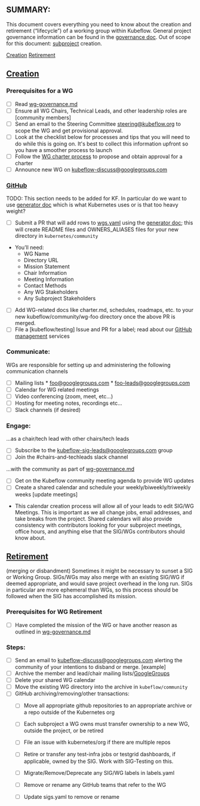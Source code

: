 ## SUMMARY:

This document covers everything you need to know about the creation and retirement (“lifecycle”) of a working group within Kubeflow. General project governance information can be found in the [governance doc].
Out of scope for this document: [subproject] creation.

[Creation]
[Retirement]

## [Creation]
### Prerequisites for a WG
- [ ] Read [wg-governance.md]
- [ ] Ensure all WG Chairs, Technical Leads, and other leadership roles are [community members]
- [ ] Send an email to the Steering Committee <steering@kubeflow.org> to scope the WG and get provisional approval.
- [ ] Look at the checklist below for processes and tips that you will need to do while this is going on. It's best to collect this information upfront so you have a smoother process to launch
- [ ] Follow the [WG charter process] to propose and obtain approval for a charter
- [ ] Announce new WG on kubeflow-discuss@googlegroups.com

### [GitHub]

TODO: This section needs to be added for KF. In particular do we want to use [generator doc] which is what Kubernetes uses or is that
too heavy weight?

- [ ] Submit a PR that will add rows to [wgs.yaml] using the [generator doc]; this will create README files and OWNERS_ALIASES files for your new directory in `kubernetes/community`
- You’ll need:
  - WG Name
  - Directory URL
  - Mission Statement
  - Chair Information
  - Meeting Information
  - Contact Methods
  - Any WG Stakeholders
  - Any Subproject Stakeholders
- [ ] Add WG-related docs like charter.md, schedules, roadmaps, etc. to your new kubeflow/community/wg-foo directory once the above PR is merged.
- [ ] File a [kubeflow/testing] Issue  and PR for a label; read about our [GitHub management] services

### Communicate:

WGs are responsible for setting up and administering the following communication channels
- [ ] Mailing lists 
      * foo@googlegroups.com
      * foo-leads@googlegroups.com
- [ ] Calendar for WG related meetings
- [ ] Video conferencing (zoom, meet, etc...) 
- [ ] Hosting for meeting notes, recordings etc...
- [ ] Slack channels (if desired)

### Engage:
...as a chair/tech lead with other chairs/tech leads
- [ ] Subscribe to the kubeflow-sig-leads@googlegroups.com group
- [ ] Join the #chairs-and-techleads slack channel

...with the community as part of [wg-governance.md]
- [ ] Get on the Kubeflow community meeting agenda to provide WG updates
- [ ] Create a shared calendar and schedule your weekly/biweekly/triweekly weeks [update meetings]
- This calendar creation process will allow all of your leads to edit SIG/WG Meetings. This is important as we all change jobs, email addresses, and take breaks from the project. Shared calendars will also provide consistency with contributors looking for your subproject meetings, office hours, and anything else that the SIG/WGs contributors should know about.

## [Retirement]
(merging or disbandment)
Sometimes it might be necessary to sunset a SIG or Working Group. SIGs/WGs may also merge with an existing SIG/WG if deemed appropriate, and would save project overhead in the long run. SIGs in particular are more ephemeral than WGs, so this process should be followed when the SIG has accomplished its mission.

### Prerequisites for WG Retirement
- [ ] Have completed the mission of the WG or have another reason as outlined in [wg-governance.md]

### Steps:
- [ ] Send an email to kubeflow-discuss@googlegroups.com alerting the community of your intentions to disband or merge. [example]
- [ ] Archive the member and lead/chair mailing lists/[GoogleGroups]
- [ ] Delete your shared WG calendar
- [ ] Move the existing WG directory into the archive in `kubeflow/community`
- [ ] GitHub archiving/removing/other transactions:
   - [ ] Move all appropriate github repositories to an appropriate archive or a repo outside of the Kubernetes org
   - [ ] Each subproject a WG owns must transfer ownership to a new WG, outside the project, or be retired
   - [ ] File an issue with kubernetes/org if there are multiple repos
   - [ ] Retire or transfer any test-infra jobs or testgrid dashboards, if applicable, owned by the SIG. Work with SIG-Testing on this.
   - [ ] Migrate/Remove/Deprecate any SIG/WG labels in labels.yaml
   - [ ] Remove or rename any GitHub teams that refer to the WG
   - [ ] Update sigs.yaml to remove or rename


[governance doc]: https://bit.ly/kf-governance
[subproject]: /governance.md#subprojects
[Creation]: #Creation
[Retirement]: #Retirement
[GitHub]: #GitHub
[wg-governance.md]: wg-governance.md
[WG charter process]: wg-charter
[wgs.yaml]: /templates/wgs.yaml
[generator doc]: https://github.com/kubernetes/community/tree/master/generator
[GitHub management]: https://github.com/kubeflow/community/blob/master/how-to/github_admin.md
[code of conduct]: https://github.com/kubeflow/community/blob/master/CODE_OF_CONDUCT.md
[GoogleGroups]: https://github.com/kubeflow/community/blob/master/how-to/kubeflow_assets.md#mailing-list
[slack-guidelines.md]: https://github.com/kubeflow/community/blob/master/how-to/kubeflow_assets.md#slack
[zoom-guidelines.md]: https://github.com/kubeflow/community/blob/master/how-to/kubeflow_assets.md#zoom
